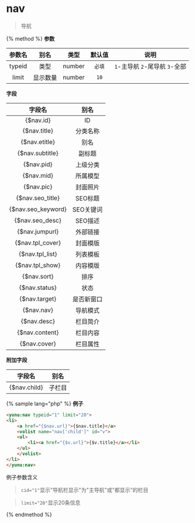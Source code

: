 # nav

> 导航

{% method %}
**参数**

|参数名|别名|类型|默认值|说明|
|:----:|:--:|:--:|:----:|:--:|
|typeid|类型|number|`必填`|`1`-主导航 `2`-尾导航 `3`-全部|
|limit|显示数量|number|`10`|&nbsp;|

**字段**

|字段名|别名|
|:----:|:--:|
|{$nav.id}|ID|
|{$nav.title}|分类名称|
|{$nav.etitle}|别名|
|{$nav.subtitle}|副标题|
|{$nav.pid}|上级分类|
|{$nav.mid}|所属模型|
|{$nav.pic}|封面照片|
|{$nav.seo_title}|SEO标题|
|{$nav.seo_keyword}|SEO关键词|
|{$nav.seo_desc}|SEO描述|
|{$nav.jumpurl}|外部链接|
|{$nav.tpl_cover}|封面模版|
|{$nav.tpl_list}|列表模板|
|{$nav.tpl_show}|内容模版|
|{$nav.sort}|排序|
|{$nav.status}|状态|
|{$nav.target}|是否新窗口|
|{$nav.nav}|导航模式|
|{$nav.desc}|栏目简介|
|{$nav.content}|栏目内容|
|{$nav.cover}|栏目属性|

**附加字段**

|字段名|别名|
|:----:|:--:|
|{$nav.child}|子栏目|

{% sample lang="php" %}
**例子**

```html
<yunu:nav typeid="1" limit="20">
<li>
    <a href="{$nav.url}">{$nav.title}</a>
    <volist name="nav['child']" id="v">
    <ul>
        <li><a href="{$v.url}">{$v.title}</a></li>
    </ul>
    </volist>
</li>
</yunu:nav>
```

例子参数含义

>`cid="1"`显示"导航栏显示"为"主导航"或"都显示"的栏目

>`limit="20"`显示20条信息

{% endmethod %}
